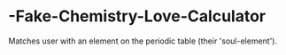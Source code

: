 # -Fake-Chemistry-Love-Calculator
Matches user with an element on the periodic table (their 'soul-element').
